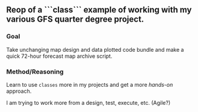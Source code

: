 <h2>Reop of a ```class``` example of working with my various GFS quarter degree project.</h2>

<h3>Goal</h3>

Take unchanging map design and data plotted code bundle and make a quick 72-hour forecast map archive script. 

<h3>Method/Reasoning</h3>

Learn to use ```classes``` more in my projects and get a more <em>hands-on</em> approach. 

I am trying to work more from a design, test, execute, etc. (Agile?) 
